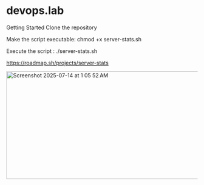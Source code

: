 # devops.lab

Getting Started
Clone the repository

Make the script executable: chmod +x server-stats.sh

Execute the script : ./server-stats.sh

https://roadmap.sh/projects/server-stats

<img width="563" height="283" alt="Screenshot 2025-07-14 at 1 05 52 AM" src="https://github.com/user-attachments/assets/96139b62-5b89-439b-bb0c-a146712b7050" />
